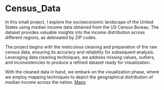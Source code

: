 # Census_Data
In this small project, I explore the socioeconomic landscape of the United States using median income data obtained from the US Census Bureau. The dataset provides valuable insights into the income distribution across different regions, as delineated by ZIP codes.

The project begins with the meticulous cleaning and preparation of the raw census data, ensuring its accuracy and reliability for subsequent analysis. Leveraging data cleaning techniques, we address missing values, outliers, and inconsistencies to produce a refined dataset ready for visualization.

With the cleaned data in hand, we embark on the visualization phase, where we employ mapping techniques to depict the geographical distribution of median income across the nation. 
 [Maps](https://public.tableau.com/app/profile/luis.g.mez.jordana/viz/Censusmaps/Dashboard1)
